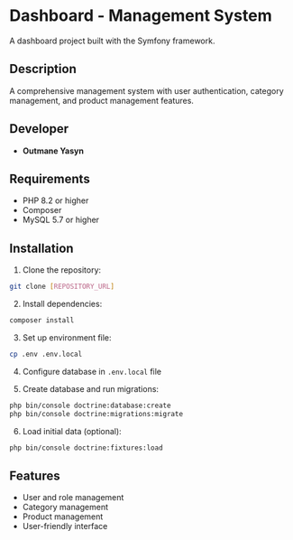 # Dashboard - Management System

A dashboard project built with the Symfony framework.

## Description
A comprehensive management system with user authentication, category management, and product management features.

## Developer
- **Outmane Yasyn**


## Requirements

- PHP 8.2 or higher
- Composer
- MySQL 5.7 or higher

## Installation

1. Clone the repository:
```bash
git clone [REPOSITORY_URL]
```

2. Install dependencies:
```bash
composer install
```

3. Set up environment file:
```bash
cp .env .env.local
```

4. Configure database in `.env.local` file

5. Create database and run migrations:
```bash
php bin/console doctrine:database:create
php bin/console doctrine:migrations:migrate
```

6. Load initial data (optional):
```bash
php bin/console doctrine:fixtures:load
```

## Features

- User and role management
- Category management
- Product management
- User-friendly interface
